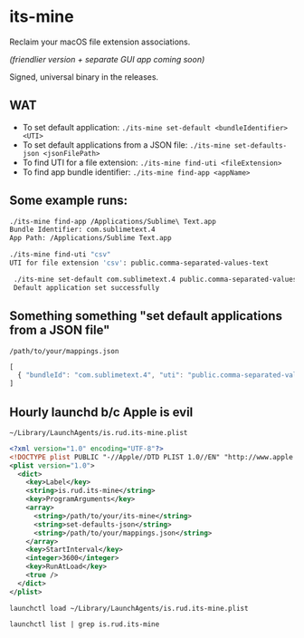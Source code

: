 # its-mine

Reclaim your macOS file extension associations.

_(friendlier version + separate GUI app coming soon)_

Signed, universal binary in the releases.

## WAT

- To set default application: `./its-mine set-default <bundleIdentifier> <UTI>`
- To set default applications from a JSON file: `./its-mine set-defaults-json <jsonFilePath>`
- To find UTI for a file extension: `./its-mine find-uti <fileExtension>`
- To find app bundle identifier: `./its-mine find-app <appName>`

## Some example runs:

```bash
./its-mine find-app /Applications/Sublime\ Text.app
Bundle Identifier: com.sublimetext.4
App Path: /Applications/Sublime Text.app
```

```bash
./its-mine find-uti "csv"
UTI for file extension 'csv': public.comma-separated-values-text
```

```bash
 ./its-mine set-default com.sublimetext.4 public.comma-separated-values-text
 Default application set successfully
```

## Something something "set default applications from a JSON file"

`/path/to/your/mappings.json`

```js
[
  { "bundleId": "com.sublimetext.4", "uti": "public.comma-separated-values-text" }
]
```

## Hourly launchd b/c Apple is evil

`~/Library/LaunchAgents/is.rud.its-mine.plist`

```xml
<?xml version="1.0" encoding="UTF-8"?>
<!DOCTYPE plist PUBLIC "-//Apple//DTD PLIST 1.0//EN" "http://www.apple.com/DTDs/PropertyList-1.0.dtd">
<plist version="1.0">
  <dict>
    <key>Label</key>
    <string>is.rud.its-mine</string>
    <key>ProgramArguments</key>
    <array>
      <string>/path/to/your/its-mine</string>
      <string>set-defaults-json</string>
      <string>/path/to/your/mappings.json</string>
    </array>
    <key>StartInterval</key>
    <integer>3600</integer>
    <key>RunAtLoad</key>
    <true />
  </dict>
</plist>
```

```
launchctl load ~/Library/LaunchAgents/is.rud.its-mine.plist
```

```
launchctl list | grep is.rud.its-mine
```
